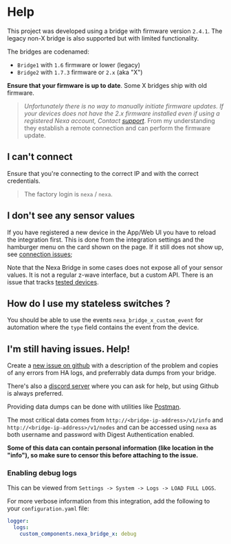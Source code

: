 # Help

This project was developed using a bridge with firmware version `2.4.1`. The legacy
non-X bridge is also supported but with limited functionality.

The bridges are codenamed:

* `Bridge1` with `1.6` firmware or lower (legacy)
* `Bridge2` with `1.7.3` firmware or `2.x` (aka "X")

**Ensure that your firmware is up to date**. Some X bridges ship with old firmware.

> *Unfortunately there is no way to manually initiate firmware updates.
> If your devices does not have the 2.x firmware installed even if using a
> registered Nexa account, Contact [support](https://support.nexa.se/hc/sv/requests/new)*.
> From my understanding they establish a remote connection and can perform the firmware update.

## I can't connect

Ensure that you're connecting to the correct IP and with the correct credentials.

> The factory login is `nexa` / `nexa`.

## I don't see any sensor values

If you have registered a new device in the App/Web UI you have to reload the integration first.
This is done from the integration settings and the hamburger menu on the card shown on the page.
If it still does not show up, see [connection issues](#connection-issues);

Note that the Nexa Bridge in some cases does not expose all of your sensor values. It is not
a regular z-wave interface, but a custom API. There is an issue that tracks
[tested devices](https://github.com/andersevenrud/ha-nexa-bridge-x/issues/6).

## How do I use my stateless switches ?

You should be able to use the events `nexa_bridge_x_custom_event` for automation
where the `type` field contains the event from the device.

## I'm still having issues. Help!

Create a [new issue on github](https://github.com/andersevenrud/ha-nexa-bridge-x/issues/new)
with a description of the problem and copies of any errors from HA logs, and preferrably data
dumps from your bridge.

There's also a [discord server](https://discord.gg/CaZS5uWN) where you can ask for help, but
using Github is always preferred.

Providing data dumps can be done with utilities like [Postman](https://www.postman.com/downloads/).

The most critical data comes from `http://<bridge-ip-address>/v1/info` and
`http://<bridge-ip-address>/v1/nodes` and can be accessed using `nexa` as both username
and password with Digest Authentication enabled.

**Some of this data can contain personal information (like location in the "info"), so make sure
to censor this before attaching to the issue.**

### Enabling debug logs

This can be viewed from `Settings -> System -> Logs -> LOAD FULL LOGS`.

For more verbose information from this integration, add the following
to your `configuration.yaml` file:

```yaml
logger:
  logs:
    custom_components.nexa_bridge_x: debug
```
